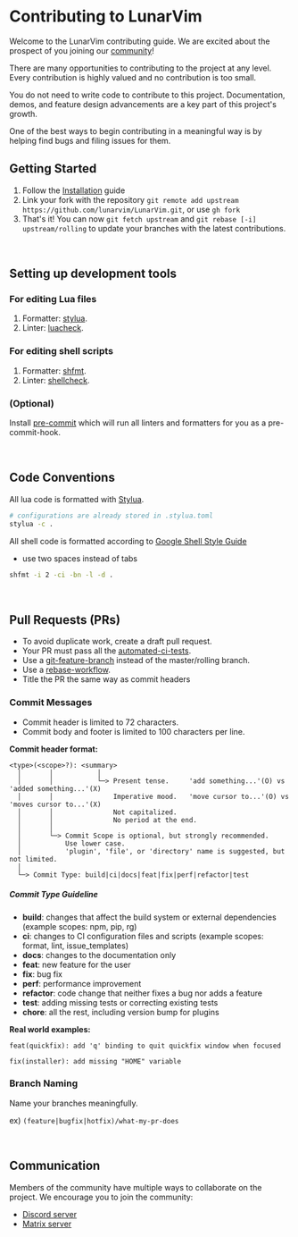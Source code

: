 # Contributing to LunarVim

Welcome to the LunarVim contributing guide. We are excited about the prospect of you joining our [community](https://github.com/lunarvim/LunarVim/graphs/contributors)!

There are many opportunities to contributing to the project at any level. Every contribution is highly valued and no contribution is too small.

You do not need to write code to contribute to this project. Documentation, demos, and feature design advancements are a key part of this project's growth.

One of the best ways to begin contributing in a meaningful way is by helping find bugs and filing issues for them.

## Getting Started

1. Follow the [Installation](https://www.lunarvim.org/docs/installation) guide
2. Link your fork with the repository `git remote add upstream https://github.com/lunarvim/LunarVim.git`, or use `gh fork`
3. That's it! You can now `git fetch upstream` and `git rebase [-i] upstream/rolling` to update your branches with the latest contributions.

<br />

## Setting up development tools

### For editing Lua files

1. Formatter: [stylua](https://github.com/johnnymorganz/stylua#installation).
2. Linter:  [luacheck](https://github.com/luarocks/luacheck).

### For editing shell scripts

1. Formatter: [shfmt](https://github.com/mvdan/sh#shfmt).
2. Linter: [shellcheck](https://github.com/koalaman/shellcheck).

### (Optional)

Install [pre-commit](https://github.com/pre-commit/pre-commit) which will run all linters and formatters for you as a pre-commit-hook.

<br />

## Code Conventions

All lua code is formatted with [Stylua](https://github.com/JohnnyMorganz/StyLua).
```bash
# configurations are already stored in .stylua.toml
stylua -c .
```

All shell code is formatted according to [Google Shell Style Guide](https://google.github.io/styleguide/shellguide.html)
* use two spaces instead of tabs
```bash
shfmt -i 2 -ci -bn -l -d .
```

<br />

## Pull Requests (PRs)

- To avoid duplicate work, create a draft pull request.
- Your PR must pass all the [automated-ci-tests](https://github.com/neovim/neovim/actions).
- Use a [git-feature-branch](https://www.atlassian.com/git/tutorials/comparing-workflows) instead of the master/rolling branch.
- Use a [rebase-workflow](http://git-scm.com/book/en/v2/Git-Branching-Rebasing).
- Title the PR the same way as commit headers

### Commit Messages
* Commit header is limited to 72 characters.
* Commit body and footer is limited to 100 characters per line.

**Commit header format:**
```
<type>(<scope>?): <summary>
  │       │           │
  │       │           └─> Present tense.     'add something...'(O) vs 'added something...'(X)
  │       │               Imperative mood.   'move cursor to...'(O) vs 'moves cursor to...'(X)
  │       │               Not capitalized.
  │       │               No period at the end.
  │       │
  │       └─> Commit Scope is optional, but strongly recommended.
  │           Use lower case.
  │           'plugin', 'file', or 'directory' name is suggested, but not limited.
  │
  └─> Commit Type: build|ci|docs|feat|fix|perf|refactor|test
```

##### Commit Type Guideline

* **build**: changes that affect the build system or external dependencies (example scopes: npm, pip, rg)
* **ci**: changes to CI configuration files and scripts (example scopes: format, lint, issue_templates)
* **docs**: changes to the documentation only
* **feat**: new feature for the user
* **fix**: bug fix
* **perf**: performance improvement
* **refactor**: code change that neither fixes a bug nor adds a feature
* **test**: adding missing tests or correcting existing tests
* **chore**: all the rest, including version bump for plugins

**Real world examples:**
```
feat(quickfix): add 'q' binding to quit quickfix window when focused
```
```
fix(installer): add missing "HOME" variable
```


### Branch Naming

Name your branches meaningfully.

ex)
```(feature|bugfix|hotfix)/what-my-pr-does```

<br />

## Communication

Members of the community have multiple ways to collaborate on the project.
We encourage you to join the community:
- [Discord server](https://discord.gg/Xb9B4Ny)
- [Matrix server](https://matrix.to/#/#atmachine-neovim:matrix.org)
